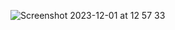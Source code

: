 ![Screenshot 2023-12-01 at 12 57 33](https://github.com/pranavo72bex/nextjs-admin/assets/71395812/68d3f3af-d268-493c-835a-25c79526c0d6)






